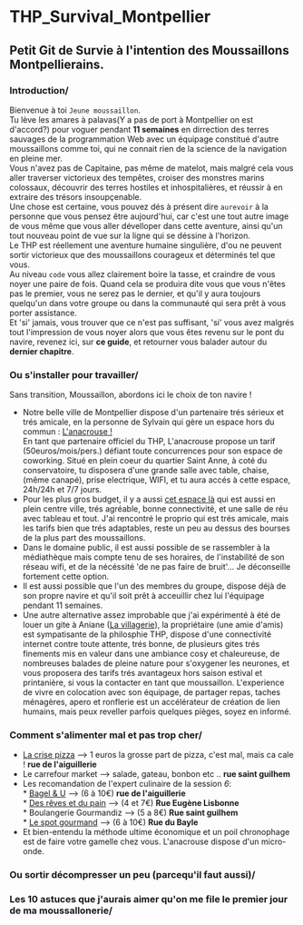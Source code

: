 # THP_Survival_Montpellier
## Petit **Git** de Survie à l'intention des Moussaillons Montpellierains.  
  
### Introduction/  
  
  Bienvenue à toi `Jeune moussaillon`.  
  Tu lève les amares à palavas(Y a pas de port à Montpellier on est d'accord?) pour voguer pendant **11 semaines** en dirrection des terres sauvages de la programmation Web avec un équipage constitué d'autre moussaillons comme toi, qui ne connait rien de la science de la navigation en pleine mer.  
  Vous n'avez pas de Capitaine, pas même de matelot, mais malgré cela vous aller traverser victorieux des tempêtes, croiser des monstres marins colossaux, découvrir des terres hostiles et inhospitalières, et réussir à en extraire des trésors insoupçenable.  
  Une chose est certaine, vous pouvez dés à présent dire `aurevoir` à la personne que vous pensez être aujourd'hui, car c'est une tout autre image de vous même que vous aller dévelloper dans cette aventure, ainsi qu'un tout nouveau point de vue sur la ligne qui se déssine à l'horizon.  
  Le THP est réellement une aventure humaine singulière, d'ou ne peuvent sortir victorieux que des moussaillons courageux et déterminés tel que vous.  
  Au niveau `code` vous allez clairement boire la tasse, et craindre de vous noyer une paire de fois. Quand cela se produira dite vous que vous n'êtes pas le premier, vous ne serez pas le dernier, et qu'il y aura toujours quelqu'un dans votre groupe ou dans la communauté qui sera prêt à vous porter assistance.  
  Et 'si' jamais, vous trouver que ce n'est pas suffisant, 'si' vous avez malgrés tout l'impression de vous noyer alors que vous êtes revenu sur le pont du navire, revenez ici, sur **ce guide**, et retourner vous balader autour du **dernier chapitre**.  
     
### Ou s'installer pour travailler/  
  
  Sans transition, Moussaillon, abordons ici le choix de ton navire !  
  *  Notre belle ville de Montpellier dispose d'un partenaire trés sérieux et trés amicale, en la personne de Sylvain qui gère un espace hors du commun :  <a href="https://www.lanacrouse.fr/">L'anacrouse !</a>  
  En tant que partenaire officiel du THP, L'anacrouse propose un tarif (50euros/mois/pers.) défiant toute concurrences pour son espace de coworking. Situé en plein coeur du quartier Saint Anne, à coté du conservatoire, tu disposera d'une grande salle avec table, chaise, (même canapé), prise electrique, WIFI, et tu aura accés à cette espace, 24h/24h et 7/7 jours. 
  *  Pour les plus gros budget, il y a aussi <a href="https://www.comenwork.com/">cet espace là</a> qui est aussi en plein centre ville, trés agréable, bonne connectivité, et une salle de réu avec tableau et tout. J'ai rencontré le proprio qui est trés amicale, mais les tarifs bien que trés adaptables, reste un peu au dessus des bourses de la plus part des moussaillons.  
  *  Dans le domaine public, il est aussi possible de se rassembler à la médiathèque mais compte tenu de ses horaires, de l'instabilité de son réseau wifi, et de la nécéssité 'de ne pas faire de bruit'... Je déconseille fortement cette option.  
  *  Il est aussi possible que l'un des membres du groupe, dispose déjà de son propre navire et qu'il soit prêt à acceuillir chez lui l'équipage pendant 11 semaines. 
  *  Une autre alternative assez improbable que j'ai expérimenté à été de louer un gite à Aniane (<a href="https://www.lavillagerie.com/">La villagerie</a>), la propriétaire (une amie d'amis) est sympatisante de la philosphie THP, dispose d'une connectivité internet contre toute attente, trés bonne, de plusieurs gites trés finements mis en valeur dans une ambiance cosy et chaleureuse, de nombreuses balades de pleine nature pour s'oxygener les neurones, et vous proposera des tarifs trés avantageux hors saison estival et printanière, si vous la contacter en tant que moussaillon. L'experience de vivre en colocation avec son équipage, de partager repas, taches ménagères, apero et ronflerie est un accélérateur de création de lien humains, mais peux reveller parfois quelques pièges, soyez en informé.    

### Comment s'alimenter mal et pas trop cher/ 
  
  *  <a href="http://www.lacrisepizza.fr/">La crise pizza</a> --> 1 euros la grosse part de pizza, c'est mal, mais ca cale ! **rue de l'aiguillerie**    
  *  Le carrefour market --> salade, gateau, bonbon etc .. **rue saint guilhem**  
  *  Les recomandation de l'expert culinaire de la session *6*:  
    *  <a href="http://bagelandu.com/">Bagel & U</a> --> (6 à 10€) **rue de l'aiguillerie**  
    *  <a href="https://www.desrevesetdupain.com/fr">Des rêves et du pain</a> --> (4 et 7€) **Rue Eugène Lisbonne**  
    *  Boulangerie Gourmandiz --> (5 a 8€) **Rue saint guilhem**  
    *  <a href="https://www.hba1c-gourmand.fr/">Le spot gourmand</a> --> (6 à 10€) **Rue du Bayle**
  *  Et bien-entendu la méthode ultime économique et un poil chronophage est de faire votre gamelle chez vous. L'anacrouse dispose d'un micro-onde.  
  

### Ou sortir décompresser un peu (parcequ'il faut aussi)/  
### Les 10 astuces que j'aurais aimer qu'on me file le premier jour de ma moussallonerie/  
